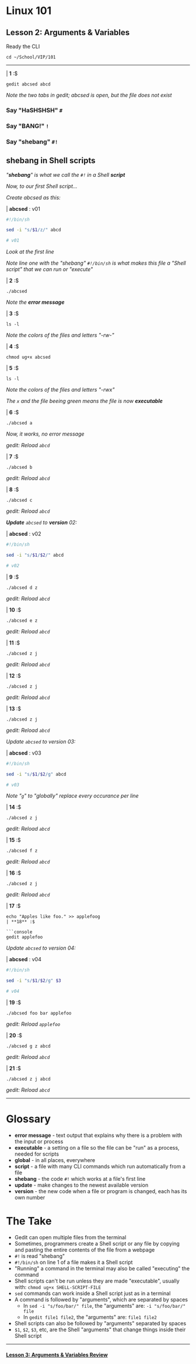 # Linux 101
## Lesson 2: Arguments & Variables

Ready the CLI

```console
cd ~/School/VIP/101
```

___

| **1** :$

```console
gedit abcsed abcd
```

*Note the two tabs in gedit; abcsed is open, but the file does not exist*

### Say "HaSHSHSH" `#`

### Say "BANG!" `!`

### Say "shebang" `#!`

## shebang in Shell scripts

*"**shebang**" is what we call the `#!` in a Shell **script***

*Now, to our first Shell script...*

*Create abcsed as this:*

| **abcsed** : v01

```sh
#!/bin/sh

sed -i "s/$1/z/" abcd

# v01
```

*Look at the first line*

*Note line one with the "shebang" `#!/bin/sh` is what makes this file a "Shell script" that we can run or "execute"*

| **2** :$

```console
./abcsed
```

*Note the **error message***

| **3** :$

```console
ls -l
```

*Note the colors of the files and letters "-rw-"*

| **4** :$

```console
chmod ug+x abcsed
```

| **5** :$

```console
ls -l
```

*Note the colors of the files and letters "-rwx"*

*The `x` and the file beeing green means the file is now **executable***

| **6** :$

```console
./abcsed a
```

*Now, it works, no error message*

*gedit: Reload `abcd`*

| **7** :$

```console
./abcsed b
```

*gedit: Reload `abcd`*

| **8** :$

```console
./abcsed c
```

*gedit: Reload `abcd`*

***Update** `abcsed` to **version** 02:*

| **abcsed** : v02

```sh
#!/bin/sh

sed -i "s/$1/$2/" abcd

# v02
```

| **9** :$

```console
./abcsed d z
```

*gedit: Reload `abcd`*

| **10** :$

```console
./abcsed e z
```

*gedit: Reload `abcd`*

| **11** :$

```console
./abcsed z j
```

*gedit: Reload `abcd`*

| **12** :$

```console
./abcsed z j
```

*gedit: Reload `abcd`*

| **13** :$

```console
./abcsed z j
```

*gedit: Reload `abcd`*

*Update `abcsed` to version 03:*

| **abcsed** : v03

```sh
#!/bin/sh

sed -i "s/$1/$2/g" abcd

# v03
```

*Note "`g`" to "globally" replace every occurance per line*

| **14** :$

```console
./abcsed z j
```

*gedit: Reload `abcd`*

| **15** :$

```console
./abcsed f z
```

*gedit: Reload `abcd`*

| **16** :$

```console
./abcsed z j
```

*gedit: Reload `abcd`*

| **17** :$

```console
echo "Apples like foo." >> applefoog
| **18** :$

```console
gedit applefoo
```

*Update `abcsed` to version 04:*

| **abcsed** : v04

```sh
#!/bin/sh

sed -i "s/$1/$2/g" $3

# v04
```

| **19** :$

```console
./abcsed foo bar applefoo
```

*gedit: Reload `applefoo`*

| **20** :$

```console
./abcsed g z abcd
```

*gedit: Reload `abcd`*

| **21** :$

```console
./abcsed z j abcd
```

*gedit: Reload `abcd`*

___

# Glossary
- **error message** - text output that explains why there is a problem with the input or process
- **executable** - a setting on a file so the file can be "run" as a process, needed for scripts
- **global** - in all places, everywhere
- **script** - a file with many CLI commands which run automatically from a file
- **shebang** - the code `#!` which works at a file's first line
- **update** - make changes to the newest available version
- **version** - the new code when a file or program is changed, each has its own number

# The Take
- Gedit can open multiple files from the terminal
- Sometimes, programmers create a Shell script or any file by copying and pasting the entire contents of the file from a webpage
- `#!` is read "shebang"
- `#!/bin/sh` on line 1 of a file makes it a Shell script
- "Running" a command in the terminal may also be called "executing" the command
- Shell scripts can't be run unless they are made "executable", usually with: `chmod ug+x SHELL-SCRIPT-FILE`
- `sed` commands can work inside a Shell script just as in a terminal
- A command is followed by "arguments", which are separated by spaces
  - In `sed -i "s/foo/bar/" file`, the "arguments" are: `-i "s/foo/bar/" file`
  - In `gedit file1 file2`, the "arguments" are: `file1 file2`
- Shell scripts can also be followed by "arguments" separated by spaces
- `$1`, `$2`, `$3`, etc, are the Shell "arguments" that change things inside their Shell script

___

#### [Lesson 3: Arguments & Variables Review](https://github.com/inkVerb/vip/blob/master/101/Lesson-03.md)
